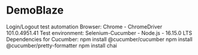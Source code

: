 # DemoBlaze
Login/Logout test automation
Browser: Chrome - ChromeDriver 101.0.4951.41 Test environment: Selenium-Cucumber - Node.js - 16.15.0 LTS Dependencies for Cucumber: npm install @cucumber/cucumber npm install  @cucumber/pretty-formatter npm install chai
